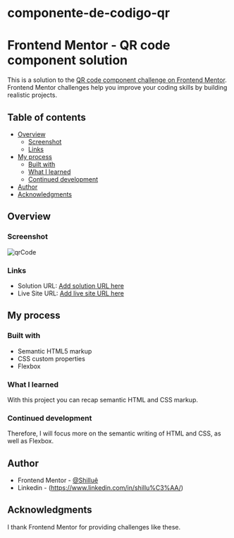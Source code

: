 # componente-de-codigo-qr
# Frontend Mentor - QR code component solution

This is a solution to the [QR code component challenge on Frontend Mentor](https://www.frontendmentor.io/challenges/qr-code-component-iux_sIO_H). Frontend Mentor challenges help you improve your coding skills by building realistic projects. 

## Table of contents

- [Overview](#overview)
  - [Screenshot](#screenshot)
  - [Links](#links)
- [My process](#my-process)
  - [Built with](#built-with)
  - [What I learned](#what-i-learned)
  - [Continued development](#continued-development)
- [Author](#author)
- [Acknowledgments](#acknowledgments)

## Overview

### Screenshot

![qrCode](https://github.com/Shillue/componente-de-codigo-qr/assets/86475008/29017b11-ff37-48a3-ba02-6b044e9913e5)

### Links

- Solution URL: [Add solution URL here](https://github.com/Shillue/componente-de-codigo-qr.git)
- Live Site URL: [Add live site URL here](https://your-live-site-url.com)

## My process

### Built with

- Semantic HTML5 markup
- CSS custom properties
- Flexbox

### What I learned

With this project you can recap semantic HTML and CSS markup.

### Continued development

Therefore, I will focus more on the semantic writing of HTML and CSS, as well as Flexbox.

## Author

- Frontend Mentor - [@Shilluê](https://www.frontendmentor.io/profile/Shillue)
- Linkedin - (https://www.linkedin.com/in/shillu%C3%AA/)


## Acknowledgments

I thank Frontend Mentor for providing challenges like these.
